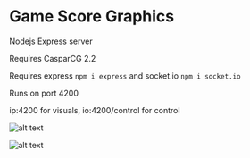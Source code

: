 # Game Score Graphics

  

Nodejs Express server

Requires CasparCG 2.2

Requires express `npm i express` and socket.io `npm i socket.io`

Runs on port 4200

ip:4200 for visuals, io:4200/control for control 




![alt text](https://i.imgur.com/zB1iwBU.png "Control")


![alt text](https://i.imgur.com/8Lte6ZR.png "Control")